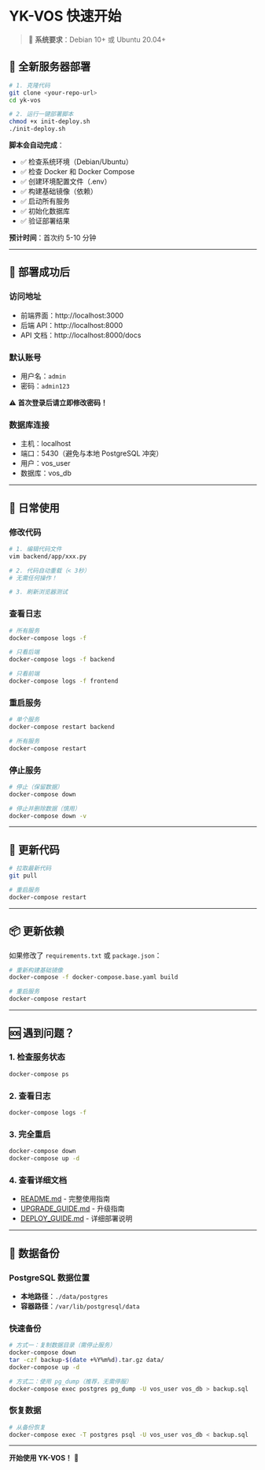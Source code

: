 # YK-VOS 快速开始

> 🐧 **系统要求**：Debian 10+ 或 Ubuntu 20.04+

## 🚀 全新服务器部署

```bash
# 1. 克隆代码
git clone <your-repo-url>
cd yk-vos

# 2. 运行一键部署脚本
chmod +x init-deploy.sh
./init-deploy.sh
```

**脚本会自动完成**：
- ✅ 检查系统环境（Debian/Ubuntu）
- ✅ 检查 Docker 和 Docker Compose
- ✅ 创建环境配置文件（.env）
- ✅ 构建基础镜像（依赖）
- ✅ 启动所有服务
- ✅ 初始化数据库
- ✅ 验证部署结果

**预计时间**：首次约 5-10 分钟

---

## 🎯 部署成功后

### 访问地址
- 前端界面：http://localhost:3000
- 后端 API：http://localhost:8000
- API 文档：http://localhost:8000/docs

### 默认账号
- 用户名：`admin`
- 密码：`admin123`

⚠️ **首次登录后请立即修改密码！**

### 数据库连接
- 主机：localhost
- 端口：5430（避免与本地 PostgreSQL 冲突）
- 用户：vos_user
- 数据库：vos_db

---

## 🔧 日常使用

### 修改代码
```bash
# 1. 编辑代码文件
vim backend/app/xxx.py

# 2. 代码自动重载（< 3秒）
# 无需任何操作！

# 3. 刷新浏览器测试
```

### 查看日志
```bash
# 所有服务
docker-compose logs -f

# 只看后端
docker-compose logs -f backend

# 只看前端
docker-compose logs -f frontend
```

### 重启服务
```bash
# 单个服务
docker-compose restart backend

# 所有服务
docker-compose restart
```

### 停止服务
```bash
# 停止（保留数据）
docker-compose down

# 停止并删除数据（慎用）
docker-compose down -v
```

---

## 🔄 更新代码

```bash
# 拉取最新代码
git pull

# 重启服务
docker-compose restart
```

---

## 📦 更新依赖

如果修改了 `requirements.txt` 或 `package.json`：

```bash
# 重新构建基础镜像
docker-compose -f docker-compose.base.yaml build

# 重启服务
docker-compose restart
```

---

## 🆘 遇到问题？

### 1. 检查服务状态
```bash
docker-compose ps
```

### 2. 查看日志
```bash
docker-compose logs -f
```

### 3. 完全重启
```bash
docker-compose down
docker-compose up -d
```

### 4. 查看详细文档
- [README.md](./README.md) - 完整使用指南
- [UPGRADE_GUIDE.md](./UPGRADE_GUIDE.md) - 升级指南
- [DEPLOY_GUIDE.md](./DEPLOY_GUIDE.md) - 详细部署说明

---

## 💾 数据备份

### PostgreSQL 数据位置
- **本地路径**：`./data/postgres`
- **容器路径**：`/var/lib/postgresql/data`

### 快速备份
```bash
# 方式一：复制数据目录（需停止服务）
docker-compose down
tar -czf backup-$(date +%Y%m%d).tar.gz data/
docker-compose up -d

# 方式二：使用 pg_dump（推荐，无需停服）
docker-compose exec postgres pg_dump -U vos_user vos_db > backup.sql
```

### 恢复数据
```bash
# 从备份恢复
docker-compose exec -T postgres psql -U vos_user vos_db < backup.sql
```

---

**开始使用 YK-VOS！** 🎉

